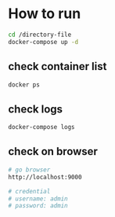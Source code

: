 # How to run
```sh
cd /directory-file
docker-compose up -d

```

## check container list
```sh
docker ps

```

## check logs 
```sh
docker-compose logs

```

## check on browser
```sh
# go browser
http://localhost:9000

# credential
# username: admin
# password: admin
```